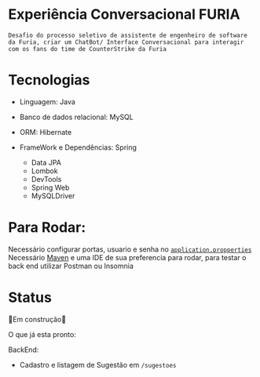 # Experiência Conversacional FURIA

`Desafio do processo seletivo de assistente de engenheiro de software da Furia, criar um ChatBot/ Interface Conversacional para interagir com os fans do time de CounterStrike da Furia`

# Tecnologias
- Linguagem: Java
- Banco de dados relacional: MySQL
- ORM: Hibernate
- FrameWork e Dependências: Spring
  
  - Data JPA
  - Lombok
  - DevTools
  - Spring Web
  - MySQLDriver
 

# Para Rodar:
Necessário configurar portas, usuario e senha no [`application.propperties`](https://github.com/thiagosilvaantenor/Experiencia-Conversacional-FURIA/blob/main/src/main/resources/application.properties)
<br> Necessário [Maven](https://maven.apache.org/) e uma IDE de sua preferencia para rodar, para testar o back end utilizar Postman ou Insomnia

# Status
🚧Em construção🚧

O que já esta pronto:

BackEnd:

- Cadastro e listagem de Sugestão em `/sugestoes` 
